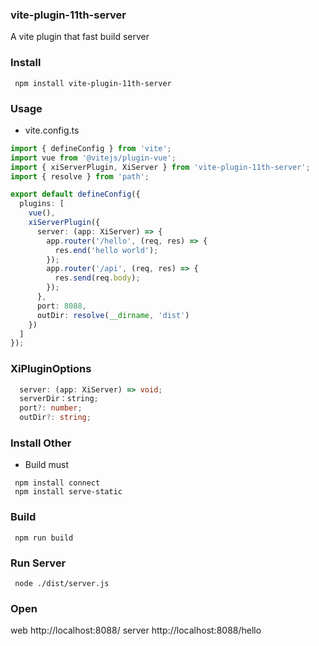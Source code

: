 ### vite-plugin-11th-server

A vite plugin that fast build server

### Install

```
 npm install vite-plugin-11th-server
```

### Usage

- vite.config.ts

```ts
import { defineConfig } from 'vite';
import vue from '@vitejs/plugin-vue';
import { xiServerPlugin, XiServer } from 'vite-plugin-11th-server';
import { resolve } from 'path';

export default defineConfig({
  plugins: [
    vue(),
    xiServerPlugin({
      server: (app: XiServer) => {
        app.router('/hello', (req, res) => {
          res.end('hello world');
        });
        app.router('/api', (req, res) => {
          res.send(req.body);
        });
      },
      port: 8088,
      outDir: resolve(__dirname, 'dist')
    })
  ]
});
```

### XiPluginOptions

```ts
  server: (app: XiServer) => void;
  serverDir：string;
  port?: number;
  outDir?: string;
```

### Install Other

- Build must

```
 npm install connect
 npm install serve-static
```

### Build

```
 npm run build
```

### Run Server

```
 node ./dist/server.js
```

### Open

web http://localhost:8088/
server http://localhost:8088/hello
